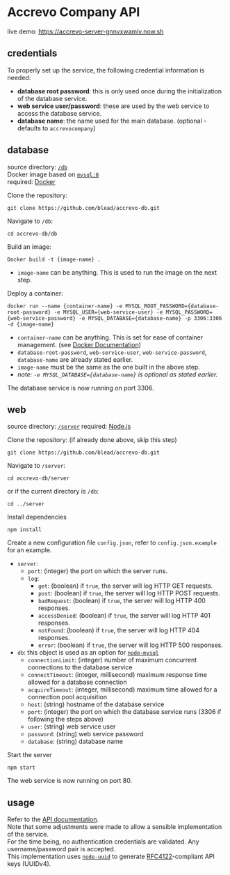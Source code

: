 # Accrevo Company API

live demo: https://accrevo-server-gnnvxwamiv.now.sh

## credentials

To properly set up the service, the following credential information is needed:
- **database root password**: this is only used once during the initialization of the database service.
- **web service user/password**: these are used by the web service to access the database service.
- **database name**: the name used for the main database. (optional - defaults to `accrevocompany`)

## database

source directory: [`/db`](https://github.com/blead/accrevo-db/tree/master/db)  
Docker image based on [`mysql:8`](https://hub.docker.com/_/mysql/)   
required: [Docker](https://www.docker.com/)  

Clone the repository:
```
git clone https://github.com/blead/accrevo-db.git
```

Navigate to `/db`:
```
cd accrevo-db/db
```

Build an image:
```
Docker build -t {image-name} .
```
- `image-name` can be anything. This is used to run the image on the next step.

Deploy a container:
```
docker run --name {container-name} -e MYSQL_ROOT_PASSWORD={database-root-password} -e MYSQL_USER={web-service-user} -e MYSQL_PASSWORD={web-service-password} -e MYSQL_DATABASE={database-name} -p 3306:3306 -d {image-name}
```
- `container-name` can be anything. This is set for ease of container management. (see [Docker Documentation](https://docs.docker.com/))
- `database-root-password`, `web-service-user`, `web-service-password`, `database-name` are already stated earlier.
- `image-name` must be the same as the one built in the above step.
- _note: `-e MYSQL_DATABASE={database-name}` is optional as stated earlier._

The database service is now running on port 3306.

## web

source directory: [`/server`](https://github.com/blead/accrevo-db/tree/master/server)
required: [Node.js](https://nodejs.org/en/)

Clone the repository: (if already done above, skip this step)
```
git clone https://github.com/blead/accrevo-db.git
```

Navigate to `/server`:
```
cd accrevo-db/server
```
or if the current directory is `/db`:
```
cd ../server
```

Install dependencies
```
npm install
```

Create a new configuration file `config.json`, refer to `config.json.example` for an example.
- `server`:
  - `port`: (integer) the port on which the server runs.
  - `log`:
    - `get`: (boolean) if `true`, the server will log HTTP GET requests.
    - `post`: (boolean) if `true`, the server will log HTTP POST requests.
    - `badRequest`: (boolean) if `true`, the server will log HTTP 400 responses.
    - `accessDenied`: (boolean) if `true`, the server will log HTTP 401 responses.
    - `notFound`: (boolean) if `true`, the server will log HTTP 404 responses.
    - `error`: (boolean) if `true`, the server will log HTTP 500 responses.
- `db`: this object is used as an option for [`node-mysql`](https://github.com/mysqljs/mysql)
  - `connectionLimit`: (integer) number of maximum concurrent connections to the database service
  - `connectTimeout`: (integer, millisecond) maximum response time allowed for a database connection
  - `acquireTimeout`: (integer, millisecond) maximum time allowed for a connection pool acquisition
  - `host`: (string) hostname of the database service
  - `port`: (integer) the port on which the database service runs (3306 if following the steps above)
  - `user`: (string) web service user
  - `password`: (string) web service password
  - `database`: (string) database name 

Start the server
```
npm start
```

The web service is now running on port 80.

## usage

Refer to the [API documentation](http://puu.sh/uX2Xr/73e86e6b5c.pdf).  
Note that some adjustments were made to allow a sensible implementation of the service.  
For the time being, no authentication credentials are validated. Any username/password pair is accepted.  
This implementation uses [`node-uuid`](https://github.com/broofa/node-uuid) to generate [RFC4122](http://www.ietf.org/rfc/rfc4122.txt)-compliant API keys (UUIDv4).
